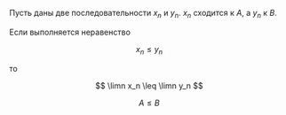 Пусть даны две последовательности $x_n$ и $y_n$. $x_n$ сходится к $A$, а $y_n$ к $B$.

Если выполняется неравенство

$$ x_n \leq y_n $$

то

$$ \limn x_n \leq \limn y_n $$

$$ A \leq B $$
